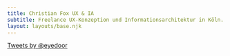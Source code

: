 ```yaml
---
title: Christian Fox UX & IA
subtitle: Freelance UX-Konzeption und Informationsarchitektur in Köln. <br> Trainer / Coach für <a href="https://xd-i.com/">XDi</a>. Auch zu finden bei <a href="https://www.xing.com/profile/Christian_Fox9">Xing</a> und <a href="https://www.linkedin.com/in/christian-fox-23b69b34/">LinkedIn</a>.
layout: layouts/base.njk
---
```

<a class="twitter-timeline"
      href="https://twitter.com/eyedoor"
      data-tweet-limit="1">
Tweets by @eyedoor</a>
<script async src="//platform.twitter.com/widgets.js" charset="utf-8"></script>
<!--
<a class="twitter-timeline" data-theme="light" href="https://twitter.com/Eyedoor?ref_src=twsrc%5Etfw">Tweets by Christian Fox</a> <script async src="https://platform.twitter.com/widgets.js" charset="utf-8"></script>
<!--
## This site is a starting point

From this point we should already have:

- [Eleventy](https://11ty.io) with a skeleton site
- A date format filter for Nunjucks based on [Luxon](https://moment.github.io/luxon)
- A tiny CSS pipeline with PostCSS
- A tiny inline JS pipeline. (<a href="#" class="btn-log">Test a console.log message</a>)
- JS [search index](/search.json) generator
- [Netlify Dev](https://www.netlify.com/products/dev) for testing [Netlify redirects](https://netlify.com/docs/redirects/)
- Serverless (FaaS) development pipeline with [Netlify Dev](https://www.netlify.com/products/dev) and [Netlify Functions](https://www.netlify.com/products/functions)



## Post pages

The pages found in in the posts

<ul class="listing">
{%- for page in collections.post -%}
  <li>
    <a href="{{ page.url }}">{{ page.data.title }}</a> -
    <time datetime="{{ page.date }}">{{ page.date | dateDisplay("LLLL d, y") }}</time>
  </li>
{%- endfor -%}
</ul>

## Links from an external data source

These links were sourced from [hawksworx.com](https://www.hawksworx.com/feed.json) at build time.

<ul class="listing">
{%- for item in hawksworx.entries.slice(0,5) -%}
  <li>
    <a href="{{ item.link }}">{{ item.title }}</a>
  </li>
{%- endfor -%}
</ul>


## Prerequisite

- [Node and NPM](https://nodejs.org/)

## Running locally

```bash
# install the dependencies
npm install

# External data sources can be stashed locally
npm run seed

# It will then be available locally for building with
npm run start
```

## Add some Netlify helpers
Netlify Dev adds the ability to use Netlify redirects, proxies, and serverless functions.

```bash
# install the Netlify CLI in order to get Netlify Dev
npm install -g netlify-cli

# run a local server with some added Netlify sugar in front of Eleventy
netlify dev
```

A serverless functions pipeline is included via Netlify Dev. By running `netlify dev` you'll be able to execute any of your serverless functions directly like this:

- [/.netlify/functions/hello](/.netlify/functions/hello)
- [/.netlify/functions/fetch-joke](/.netlify/functions/fetch-joke)

### Redirects and proxies

Netlify's Redirects API can provide friendlier URLs as proxies to these URLs.

- [/api/hello](/api/hello)
- [/api/fetch-joke](/api/fetch-joke)
-->
